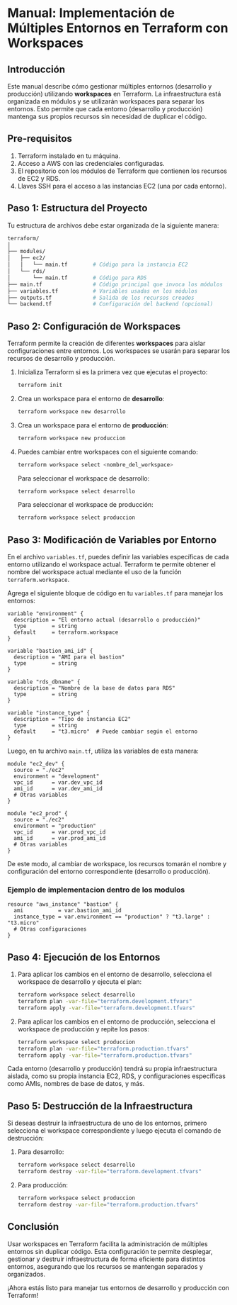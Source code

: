 
# Manual: Implementación de Múltiples Entornos en Terraform con Workspaces

## Introducción

Este manual describe cómo gestionar múltiples entornos (desarrollo y producción) utilizando **workspaces** en Terraform. La infraestructura está organizada en módulos y se utilizarán workspaces para separar los entornos. Esto permite que cada entorno (desarrollo y producción) mantenga sus propios recursos sin necesidad de duplicar el código.

## Pre-requisitos

1. Terraform instalado en tu máquina.
2. Acceso a AWS con las credenciales configuradas.
3. El repositorio con los módulos de Terraform que contienen los recursos de EC2 y RDS.
4. Llaves SSH para el acceso a las instancias EC2 (una por cada entorno).

## Paso 1: Estructura del Proyecto

Tu estructura de archivos debe estar organizada de la siguiente manera:

```bash
terraform/
│
├── modules/
│   ├── ec2/
│   │   └── main.tf        # Código para la instancia EC2
│   └── rds/
│       └── main.tf        # Código para RDS
├── main.tf                # Código principal que invoca los módulos
├── variables.tf           # Variables usadas en los módulos
├── outputs.tf             # Salida de los recursos creados
└── backend.tf             # Configuración del backend (opcional)
```

## Paso 2: Configuración de Workspaces

Terraform permite la creación de diferentes **workspaces** para aislar configuraciones entre entornos. Los workspaces se usarán para separar los recursos de desarrollo y producción.

1. Inicializa Terraform si es la primera vez que ejecutas el proyecto:

   ```bash
   terraform init
   ```

2. Crea un workspace para el entorno de **desarrollo**:

   ```bash
   terraform workspace new desarrollo
   ```

3. Crea un workspace para el entorno de **producción**:

   ```bash
   terraform workspace new produccion
   ```

4. Puedes cambiar entre workspaces con el siguiente comando:

   ```bash
   terraform workspace select <nombre_del_workspace>
   ```

   Para seleccionar el workspace de desarrollo:

   ```bash
   terraform workspace select desarrollo
   ```

   Para seleccionar el workspace de producción:

   ```bash
   terraform workspace select produccion
   ```

## Paso 3: Modificación de Variables por Entorno

En el archivo `variables.tf`, puedes definir las variables específicas de cada entorno utilizando el workspace actual. Terraform te permite obtener el nombre del workspace actual mediante el uso de la función `terraform.workspace`.

Agrega el siguiente bloque de código en tu `variables.tf` para manejar los entornos:

```hcl
variable "environment" {
  description = "El entorno actual (desarrollo o producción)"
  type        = string
  default     = terraform.workspace
}

variable "bastion_ami_id" {
  description = "AMI para el bastion"
  type        = string
}

variable "rds_dbname" {
  description = "Nombre de la base de datos para RDS"
  type        = string
}

variable "instance_type" {
  description = "Tipo de instancia EC2"
  type        = string
  default     = "t3.micro"  # Puede cambiar según el entorno
}
```

Luego, en tu archivo `main.tf`, utiliza las variables de esta manera:

```hcl
module "ec2_dev" {
  source = "./ec2"
  environment = "development"
  vpc_id      = var.dev_vpc_id
  ami_id      = var.dev_ami_id
  # Otras variables
}

module "ec2_prod" {
  source = "./ec2"
  environment = "production"
  vpc_id      = var.prod_vpc_id
  ami_id      = var.prod_ami_id
  # Otras variables
}
```

De este modo, al cambiar de workspace, los recursos tomarán el nombre y configuración del entorno correspondiente (desarrollo o producción).

### Ejemplo de implementacion dentro de los modulos 

```
resource "aws_instance" "bastion" {
  ami           = var.bastion_ami_id
  instance_type = var.environment == "production" ? "t3.large" : "t3.micro"
  # Otras configuraciones
}

```


## Paso 4: Ejecución de los Entornos

1. Para aplicar los cambios en el entorno de desarrollo, selecciona el workspace de desarrollo y ejecuta el plan:

   ```bash
   terraform workspace select desarrollo
   terraform plan -var-file="terraform.development.tfvars"
   terraform apply -var-file="terraform.development.tfvars"
   ```

2. Para aplicar los cambios en el entorno de producción, selecciona el workspace de producción y repite los pasos:

   ```bash
   terraform workspace select produccion
   terraform plan -var-file="terraform.production.tfvars"
   terraform apply -var-file="terraform.production.tfvars"
   ```

Cada entorno (desarrollo y producción) tendrá su propia infraestructura aislada, como su propia instancia EC2, RDS, y configuraciones específicas como AMIs, nombres de base de datos, y más.

## Paso 5: Destrucción de la Infraestructura

Si deseas destruir la infraestructura de uno de los entornos, primero selecciona el workspace correspondiente y luego ejecuta el comando de destrucción:

1. Para desarrollo:

   ```bash
   terraform workspace select desarrollo
   terraform destroy -var-file="terraform.development.tfvars"
   ```

2. Para producción:

   ```bash
   terraform workspace select produccion
   terraform destroy -var-file="terraform.production.tfvars"
   ```

## Conclusión

Usar workspaces en Terraform facilita la administración de múltiples entornos sin duplicar código. Esta configuración te permite desplegar, gestionar y destruir infraestructura de forma eficiente para distintos entornos, asegurando que los recursos se mantengan separados y organizados.

¡Ahora estás listo para manejar tus entornos de desarrollo y producción con Terraform!
